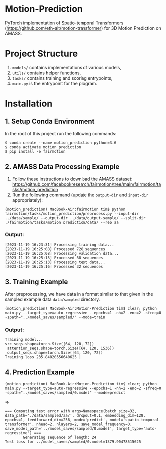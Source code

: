 # Motion-Prediction
PyTorch implementation of Spatio-temporal Transformers (https://github.com/eth-ait/motion-transformer) for 3D Motion Prediction on AMASS.

# Project Structure
1. `models/` contains implementations of various models,
2. `utils/` contains helper functions,
3. `tasks/` contains training and scoring entrypoints,
4. `main.py` is the entrypoint for the program.

# Installation

## 1. Setup Conda Environment
In the root of this project run the following commands:
```
$ conda create --name motion_prediction python=3.6
$ conda activate motion_prediction
$ pip install -e fairmotion
```

## 2. AMASS Data Processing Example
1. Follow these instructions to download the AMASS dataset: https://github.com/facebookresearch/fairmotion/tree/main/fairmotion/tasks/motion_prediction
2. Run the following command (update the `output-dir` and `input-dir` appropriately):
```
(motion_prediction) MacBook-Air:fairmotion tim$ python fairmotion/tasks/motion_prediction/preprocess.py --input-dir ../data/sample/ --output-dir ../data/output-sample/ --split-dir ./fairmotion/tasks/motion_prediction/data/ --rep aa
```

### Output:
```
[2023-11-19 16:23:31] Processing training data...
[2023-11-19 16:25:08] Processed 728 sequences
[2023-11-19 16:25:08] Processing validation data...
[2023-11-19 16:25:13] Processed 38 sequences
[2023-11-19 16:25:13] Processing test data...
[2023-11-19 16:25:16] Processed 32 sequences
```

## 3. Training Example
After preprocessing, we have data in a format similar to that given in the sampled example data `data/sampled` directory.
```
(motion_prediction) MacBook-Air:Motion-Prediction tim$ clear; python main.py --target_type=auto-regressive --epochs=1 -nh=2 -enc=2 -sfreq=0 -spath="../model_saves/sampled/" --mode=train
```

### Output:
```
Training model...
src_seqs.shape=torch.Size([64, 120, 72])
 attention_seqs.shape=torch.Size([64, 120, 1536])
 output_seqs.shape=torch.Size([64, 120, 72])
Training loss 235.84820556640625 | 
```

## 4. Prediction Example
```commandline
(motion_prediction) MacBook-Air:Motion-Prediction tim$ clear; python main.py --target_type=auto-regressive --epochs=1 -nh=2 -enc=2 -sfreq=0 -spath="../model_saves/sampled/0.model" --mode=predict
```
=>
```commandline
=== Computing test error with args=Namespace(batch_size=32, data_path='./data/sampled/aa/', dropout=0.1, embedding_dim=128, epochs=1, feedforward_dim=256, mode='predict', model='spatio-temporal-transformer', nhead=2, nlayers=2, save_model_frequency=0, save_model_path='../model_saves/sampled/0.model', target_type='auto-regressive') ===
        Generating sequence of length: 24
Test loss for ../model_saves/sampled/0.model=1379.90478515625
```
